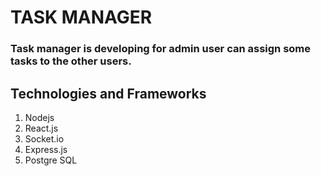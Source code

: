 # TASK MANAGER
### Task manager is developing for admin user can assign some tasks to the other users.


## Technologies and Frameworks
1. Nodejs
2. React.js
3. Socket.io
4. Express.js
5. Postgre SQL

